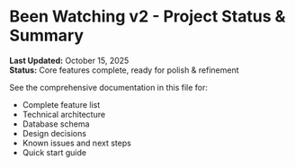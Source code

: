 # Been Watching v2 - Project Status & Summary

**Last Updated:** October 15, 2025  
**Status:** Core features complete, ready for polish & refinement

See the comprehensive documentation in this file for:
- Complete feature list
- Technical architecture
- Database schema
- Design decisions
- Known issues and next steps
- Quick start guide
